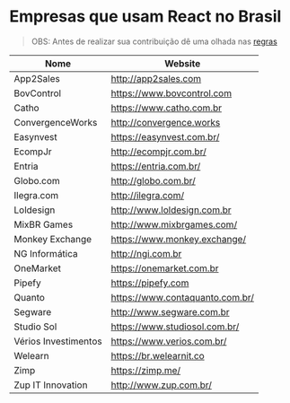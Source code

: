 # Empresas que usam React no Brasil

> OBS: Antes de realizar sua contribuição dê uma olhada nas [regras](https://github.com/react-brasil/empresas-que-usam-react-no-brasil/blob/master/CONTRIBUTING.md)

Nome | Website
------------ | -------
App2Sales | http://app2sales.com
BovControl | https://www.bovcontrol.com
Catho   | https://www.catho.com.br
ConvergenceWorks | http://convergence.works
Easynvest | https://easynvest.com.br/
EcompJr | http://ecompjr.com.br/
Entria | https://entria.com.br/
Globo.com | http://globo.com.br/
Ilegra.com | http://ilegra.com/
Loldesign | http://www.loldesign.com.br
MixBR Games | http://www.mixbrgames.com/
Monkey Exchange | https://www.monkey.exchange/
NG Informática | http://ngi.com.br
OneMarket | https://onemarket.com.br
Pipefy | https://pipefy.com
Quanto | https://www.contaquanto.com.br/
Segware | http://www.segware.com.br
Studio Sol | https://www.studiosol.com.br/
Vérios Investimentos | https://www.verios.com.br/
Welearn | https://br.welearnit.co
Zimp | https://zimp.me/
Zup IT Innovation | http://www.zup.com.br/

